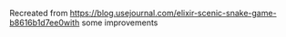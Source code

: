 Recreated from https://blog.usejournal.com/elixir-scenic-snake-game-b8616b1d7ee0with some improvements
